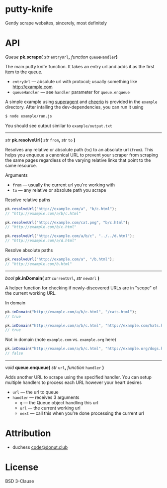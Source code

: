 putty-knife
===========

Gently scrape websites, sincerely, most definitely

API
===

_Queue_ **pk.scrape(** _str_ `entryUrl`**,** _function_ `queueHandler`**)**

The main putty knife function. It takes an entry url and adds it as the first
item to the queue.

* `entryUrl` &mdash; absolute url with protocol; usually something like http://example.com
* `queueHandler` &mdash; see `handler` parameter for `queue.enqueue`

A simple example using [superagent][superagent] and [cheerio][cheerio] is
provided in the `example` directory. After intalling the dev-dependencies, you
can run it using

```sh
$ node example/run.js
```

You should see output similar to `example/output.txt`

-----

_str_ **pk.resolveUrl(** _str_ `from`**,** _str_ `to` **)**

Resolves any relative or absolute path (`to`) to an absolute url (`from`). This
helps you enqueue a canonical URL to prevent your scraper from scraping the same
pages regardless of the varying relative links that point to the same resource.

Arguments

* `from` &mdash; usually the current url you're working with
* `to` &mdash; any relative or absolute path you scrape

Resolve relative paths

```js
pk.resolveUrl("http://example.com/a", "b/c.html");
// "http://example.com/a/b/c.html"

pk.resolveUrl("http://example.com/cat.png", "b/c.html");
// "http://example.com/b/c.html"

pk.resolveUrl("http://example.com/a/b/c", "../../d.html");
// "http://example.com/a/d.html"
```

Resolve absolute paths

```js
pk.resolveUrl("http://example.com/a", "/b.html");
// "http://example.com/b.html"
```

-----

_bool_ **pk.inDomain(** _str_ `currentUrl`**,** _str_ `newUrl` **)**

A helper function for checking if newly-discovered URLs are in "scope" of the
current working URL.

In domain

```js
pk.inDomain("http://example.com/a/b/c.html", "/cats.html");
// true

pk.inDomain("http://example.com/a/b/c.html", "http://example.com/hats.html");
// true
```

Not in domain (note `example.com` vs. `example.org` here)

```js
pk.inDomain("http://example.com/a/b/c.html", "http://example.org/dogs.html");
// false
```

-----

_void_ **queue.enqueue(** _str_ `url`**,** _function_ `handler` **)**

Adds another URL to scrape using the specified handler. You can setup multiple
handlers to process each URL however your heart desires

* `url` &mdash; the url to queue
* `handler` &mdash; receives 3 arguments
  * `q` &mdash; the Queue object handling this url
  * `url` &mdash; the current working url
  * `next` &mdash; call this when you're done processing the current url

Attribution
===========

* duchess <code@donut.club>

License
=======

BSD 3-Clause

[superagent]: https://github.com/visionmedia/superagent
[cheerio]: https://github.com/cheeriojs/cheerio

